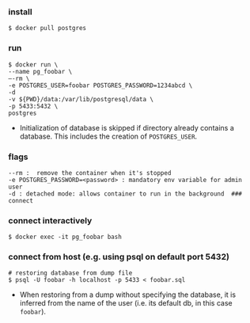 
### install

    $ docker pull postgres


### run

    $ docker run \
    --name pg_foobar \
    –-rm \
    -e POSTGRES_USER=foobar POSTGRES_PASSWORD=1234abcd \
    -d
    -v ${PWD}/data:/var/lib/postgresql/data \
    -p 5433:5432 \
    postgres

- Initialization of database is skipped if directory already contains a database. This includes the creation of `POSTGRES_USER`.

### flags

    --rm :  remove the container when it's stopped
    -e POSTGRES_PASSWORD=<password> : mandatory env variable for admin user
    -d : detached mode: allows container to run in the background  ### connect

### connect interactively

    $ docker exec -it pg_foobar bash

### connect from host (e.g. using psql on default port 5432)

    # restoring database from dump file
    $ psql -U foobar -h localhost -p 5433 < foobar.sql

- When restoring from a dump without specifying the database, it is inferred from the name of the user (i.e. its default db, in this case `foobar`).
